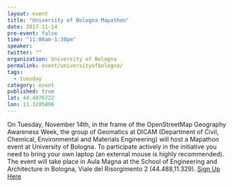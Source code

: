 ```yaml
---
layout: event
title: "University of Bologna Mapathon"
date: 2017-11-14
pre-event: false
time: "11:00am-1:30pm"
speaker:
twitter: ""
organization: University of Bologna
permalink: event/universityofbologna/
tags:
  - tuesday
category: event
published: true
lat: 44.4876722
lon: 11.3295096
---
```


On Tuesday, November 14th, in the frame of the OpenStreetMap Geography Awareness Week, the group of Geomatics at DICAM (Department of Civil, Chemical, Environmental and Materials Engineering) will host a Mapathon event at University of Bologna. To participate actively in the initiative you need to bring your own laptop (an external mouse is highly recommended). The event will take place in Aula Magna at the School of Engineering and Architecture in Bologna, Viale del Risorgimento 2 (44.488,11.329).
[Sign Up Here](https://goo.gl/forms/59mhBInG1UMkqp9e2)
